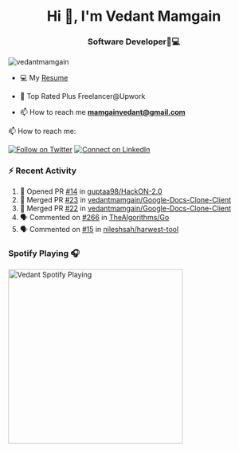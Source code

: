 <h1 align="center">Hi 👋, I'm Vedant Mamgain</h1>
<h3 align="center">Software Developer🏽‍💻</h3>
<p align="left"> <img src="https://komarev.com/ghpvc/?username=vedantmamgain" alt="vedantmamgain" /> </p>

- 💻 My [Resume](https://drive.google.com/file/d/1A6q9IahDN8o2JzoGgHj7Ae0Y1be-iNNy/view?usp=sharing)

- 💬 Top Rated Plus Freelancer@Upwork

- 📫 How to reach me **mamgainvedant@gmail.com**

📫 How to reach me:

[![Follow on Twitter](https://img.shields.io/badge/--twitter?label=Twitter&logo=Twitter&style=social)](https://twitter.com/mamgainvedant) [![Connect on LinkedIn](https://img.shields.io/badge/--linkedin?label=LinkedIn&logo=LinkedIn&style=social)](https://linkedin.com/in/vedant-mamgain)

### :zap: Recent Activity

<!--START_SECTION:activity-->

1. 💪 Opened PR [#14](https://github.com/guptaa98/HackON-2.0/pull/14) in [guptaa98/HackON-2.0](https://github.com/guptaa98/HackON-2.0)
2. 🎉 Merged PR [#23](https://github.com/vedantmamgain/Google-Docs-Clone-Client/pull/23) in [vedantmamgain/Google-Docs-Clone-Client](https://github.com/vedantmamgain/Google-Docs-Clone-Client)
3. 🎉 Merged PR [#22](https://github.com/vedantmamgain/Google-Docs-Clone-Client/pull/22) in [vedantmamgain/Google-Docs-Clone-Client](https://github.com/vedantmamgain/Google-Docs-Clone-Client)
4. 🗣 Commented on [#266](https://github.com/TheAlgorithms/Go/issues/266) in [TheAlgorithms/Go](https://github.com/TheAlgorithms/Go)
5. 🗣 Commented on [#15](https://github.com/nileshsah/harwest-tool/issues/15) in [nileshsah/harwest-tool](https://github.com/nileshsah/harwest-tool)
<!--END_SECTION:activity-->

### Spotify Playing 🎧

[<img src="https://novatorem-d0fbsrhp9.vercel.app/api/spotify.py" alt="Vedant Spotify Playing" width="350" />](https://open.spotify.com/user/s4c42w22yq0zx3034etx8bkiw)
